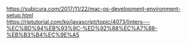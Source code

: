 https://subicura.com/2017/11/22/mac-os-development-environment-setup.html<br>
https://riptutorial.com/ko/javascript/topic/4073/linters---%EC%BD%94%EB%93%9C-%ED%92%88%EC%A7%88-%EB%B3%B4%EC%9E%A5
